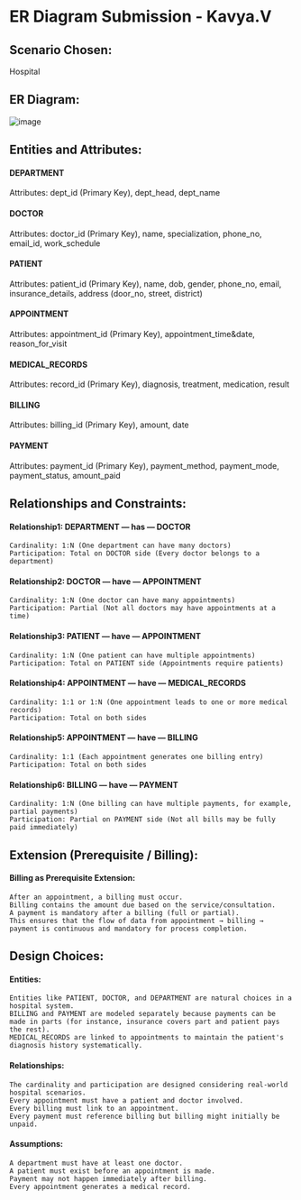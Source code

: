# ER Diagram Submission - Kavya.V

## Scenario Chosen:
Hospital

## ER Diagram:
![image](https://github.com/user-attachments/assets/f22216ec-5ee5-4b50-8411-917e44f5296d)


## Entities and Attributes:
#### DEPARTMENT
Attributes: dept_id (Primary Key), dept_head, dept_name

#### DOCTOR
Attributes: doctor_id (Primary Key), name, specialization, phone_no, email_id, work_schedule

#### PATIENT
Attributes: patient_id (Primary Key), name, dob, gender, phone_no, email, insurance_details, address (door_no, street, district)

#### APPOINTMENT
Attributes: appointment_id (Primary Key), appointment_time&date, reason_for_visit

#### MEDICAL_RECORDS
Attributes: record_id (Primary Key), diagnosis, treatment, medication, result

#### BILLING
Attributes: billing_id (Primary Key), amount, date

#### PAYMENT
Attributes: payment_id (Primary Key), payment_method, payment_mode, payment_status, amount_paid

## Relationships and Constraints:
#### Relationship1: DEPARTMENT — has — DOCTOR
```
Cardinality: 1:N (One department can have many doctors)
Participation: Total on DOCTOR side (Every doctor belongs to a department)
```

#### Relationship2: DOCTOR — have — APPOINTMENT
```
Cardinality: 1:N (One doctor can have many appointments)
Participation: Partial (Not all doctors may have appointments at a time)
```

#### Relationship3: PATIENT — have — APPOINTMENT
```
Cardinality: 1:N (One patient can have multiple appointments)
Participation: Total on PATIENT side (Appointments require patients)
```

#### Relationship4: APPOINTMENT — have — MEDICAL_RECORDS
```
Cardinality: 1:1 or 1:N (One appointment leads to one or more medical records)
Participation: Total on both sides
```

#### Relationship5: APPOINTMENT — have — BILLING
```
Cardinality: 1:1 (Each appointment generates one billing entry)
Participation: Total on both sides
```

#### Relationship6: BILLING — have — PAYMENT
```
Cardinality: 1:N (One billing can have multiple payments, for example, partial payments)
Participation: Partial on PAYMENT side (Not all bills may be fully paid immediately)
```
## Extension (Prerequisite / Billing):
#### Billing as Prerequisite Extension:
```
After an appointment, a billing must occur.
Billing contains the amount due based on the service/consultation.
A payment is mandatory after a billing (full or partial).
This ensures that the flow of data from appointment → billing → payment is continuous and mandatory for process completion.
```
## Design Choices:
#### Entities:
```
Entities like PATIENT, DOCTOR, and DEPARTMENT are natural choices in a hospital system.
BILLING and PAYMENT are modeled separately because payments can be made in parts (for instance, insurance covers part and patient pays the rest).
MEDICAL_RECORDS are linked to appointments to maintain the patient's diagnosis history systematically.
```

#### Relationships:
```
The cardinality and participation are designed considering real-world hospital scenarios.
Every appointment must have a patient and doctor involved.
Every billing must link to an appointment.
Every payment must reference billing but billing might initially be unpaid.
```

#### Assumptions:
```
A department must have at least one doctor.
A patient must exist before an appointment is made.
Payment may not happen immediately after billing.
Every appointment generates a medical record.
```






